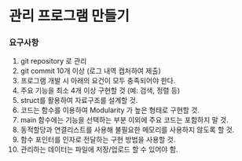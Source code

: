# 관리 프로그램 만들기


### 요구사항
1. git repository 로 관리
2. git commit 10개 이상 (로그 내역 캡처하여 제출)
3. 프로그램 개발 시 아래의 요건이 모두 충족되어야 한다.
4. 주요 기능을 최소 4개 이상 구현할 것 (예: 검색, 정렬 등)
5. struct를 활용하여 자료구조를 설계할 것.
6. 코드는 함수를 이용하여 Modularity 가 높은 형태로 구현할 것.
7. main 함수에는 기능을 선택하는 부분 이외에 주요 코드는 포함하지 말 것.
8. 동적할당과 연결리스트를 사용해 불필요한 메모리를 사용하지 않도록 할 것.
9. 함수 포인터를 인자로 전달하는 구현 방법을 사용할 것.
10.	관리하는 데이터는 파일에 저장/업로드 할 수 있어야 함.
